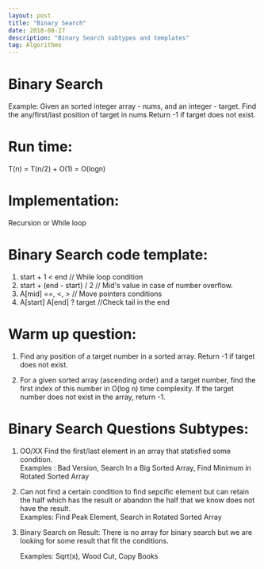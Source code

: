 ```yaml
---
layout: post
title: "Binary Search"
date: 2018-08-27 
description: "Binary Search subtypes and templates"
tag: Algorithms
---   
```


# Binary Search  

Example: Given an sorted integer array - nums, and an integer - target.
Find the any/first/last position of target in nums Return -1 if target does not exist.
 
# Run time:   
  T(n) = T(n/2) + O(1) = O(logn)

# Implementation:
Recursion or While loop

# Binary Search code template:
1. start + 1 < end // While loop condition
2. start + (end - start) / 2 // Mid's value in case of number overflow.
3. A[mid] ==, <, > // Move pointers conditions
4. A[start] A[end] ? target //Check tail in the end
  
# Warm up question:
1. Find any position of a target number in a sorted array. Return -1 if target does not exist.

2. For a given sorted array (ascending order) and a target number, find the first index of this number in O(log n) time complexity. If the target number does not exist in the array, return -1.

# Binary Search Questions Subtypes:
1. OO/XX Find the first/last element in an array that statisfied some condition.  
   Examples : Bad Version, Search In a Big Sorted Array,  Find Minimum in Rotated Sorted Array  

2. Can not find a certain condition to find sepcific element but can retain the half which has the result or abandon the half that we know does not have the result.    
Examples: Find Peak Element, Search in Rotated Sorted Array

3. Binary Search on Result: There is no array for binary search but we are looking for some result that fit the conditions.  

   Examples: Sqrt(x), Wood Cut, Copy Books

